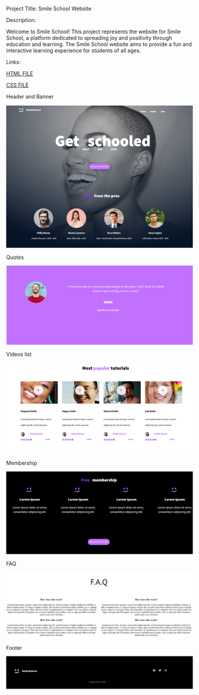 Project Title: Smile School Website

Description:

Welcome to Smile School! This project represents the website for Smile School, a platform dedicated to spreading joy and positivity through education and learning. The Smile School website aims to provide a fun and interactive learning experience for students of all ages.

Links:

[HTML FILE](https://github.com/VionOdiwuor/alx_html_css/blob/main/css_advanced/index.html)

[CSS FILE](https://github.com/VionOdiwuor/alx_html_css/blob/main/css_advanced/styles.css)

Header and Banner

![Header and Banner](https://github.com/VionOdiwuor/alx_html_css/blob/main/css_advanced/images/Screenshot%202024-06-30%20192347.png)

Quotes

![Quotes](https://github.com/VionOdiwuor/alx_html_css/blob/main/css_advanced/images/Screenshot%202024-06-30%20194622.png)

Videos list

![Videos list](https://github.com/VionOdiwuor/alx_html_css/blob/main/css_advanced/images/Screenshot%202024-06-30%20194604.png)

Membership

![Membership](https://github.com/VionOdiwuor/alx_html_css/blob/main/css_advanced/images/Screenshot%202024-06-30%20194548.png)

FAQ

![FAQ](https://github.com/VionOdiwuor/alx_html_css/blob/main/css_advanced/images/Screenshot%202024-06-30%20194527.png)

Footer

![Footer](https://github.com/VionOdiwuor/alx_html_css/blob/main/css_advanced/images/Screenshot%202024-06-30%20194502.png)
